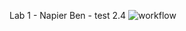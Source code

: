 Lab 1 - Napier Ben - test 2.4
![workflow](https://github.com/<UserName>/<RepositoryName>/actions/workflows/main.yml/badge.svg)